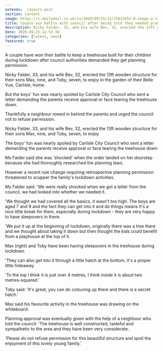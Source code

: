 ```yaml
---
extends: _layouts.post
section: content
image: https://i.dailymail.co.uk/1s/2020/09/25/12/33612452-0-image-a-12_1601034516718.jpg 
title: Couple win battle with council after being told they needed planning permission for treehouse 
description: Nicky Falder, 33, and his wife Bev, 32, erected the 13ft wooden structure for their sons Max, nine, and Toby, seven, to enjoy in the garden of their Belle Vue, Carlisle, home. 
date: 2020-09-25-12-53-39 
categories: [latest, news] 
featured: true 
--- 
```

A couple have won their battle to keep a treehouse built for their children during lockdown after council authorities demanded they get planning permission. 

Nicky Falder, 33, and his wife Bev, 32, erected the 13ft wooden structure for their sons Max, nine, and Toby, seven, to enjoy in the garden of their Belle Vue, Carlisle, home.

But the boys' fun was nearly spoiled by Carlisle City Council who sent a letter demanding the parents receive approval or face tearing the treehouse down.

Thankfully a neighbour rowed in behind the parents and urged the council not to refuse permission. 

Nicky Falder, 33, and his wife Bev, 32, erected the 13ft wooden structure for their sons Max, nine, and Toby, seven, to enjoy

The boys' fun was nearly spoiled by Carlisle City Council who sent a letter demanding the parents receive approval or face tearing the treehouse down

Ms Falder said she was 'shocked' when the order landed on her doorstep because she had thoroughly researched the planning laws.   

However a recent rule change requiring retrospective planning permission threatened to scupper the family's lockdown activities.   

Ms Falder said: 'We were really shocked when we got a letter from the council, we had looked into whether we needed it.

'We thought we had covered all the basics, it wasn't too high. The boys are aged 7 and 9 and the fact they can get into it and do things means it's a nice little break for them, especially during lockdown - they are very happy to have sleepovers in there.

'We put it up at the beginning of lockdown, originally there was a tree there and we thought about taking it down but then thought the kids could benefit from a playhouse at the top of it.

Max (right) and Toby have been having sleepovers in the treehouse during lockdown

'They can also get into it through a little hatch at the bottom, it's a proper little hideaway.

'To the top I think it is just over 4 metres, I think inside it is about two metres-squared.'

Toby said: 'It's great, you can do colouring up there and there is a secret hatch.'

Max said his favourite activity in the treehouse was drawing on the whiteboard.

Planning approval was eventually given with the help of a neighbour who told the council: 'The treehouse is well constructed, tasteful and sympathetic to the area and they have been very considerate.

'Please do not refuse permission for this beautiful structure and spoil the enjoyment of this lovely young family.'  

